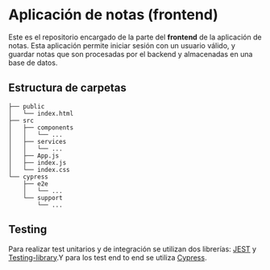 # Aplicación de notas (frontend)
Este es el repositorio encargado de la parte del __frontend__ de la aplicación de notas. Esta aplicación permite iniciar sesión con un usuario válido, y guardar notas que son procesadas por el backend y almacenadas en una base de datos.

## Estructura de carpetas
~~~
├── public 
│   └── index.html 
├── src 
│   ├── components 
│   │   └── ...
│   ├── services
│   │   └── ...
│   ├── App.js
│   ├── index.js
│   └── index.css
└── cypress
    ├── e2e
    │   └── ...
    └── support
        └── ...
~~~

## Testing
Para realizar test unitarios y de integración se utilizan dos librerías: [JEST](https://jestjs.io/) y [Testing-library](https://testing-library.com/).Y para los test end to end se utiliza [Cypress](https://www.cypress.io/).
